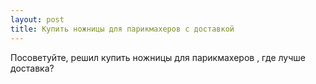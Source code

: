 ```yaml
---
layout: post 
title: Купить ножницы для парикмахеров с доставкой 
--- 
```

Посоветуйте, решил купить ножницы для парикмахеров , где лучше доставка?

